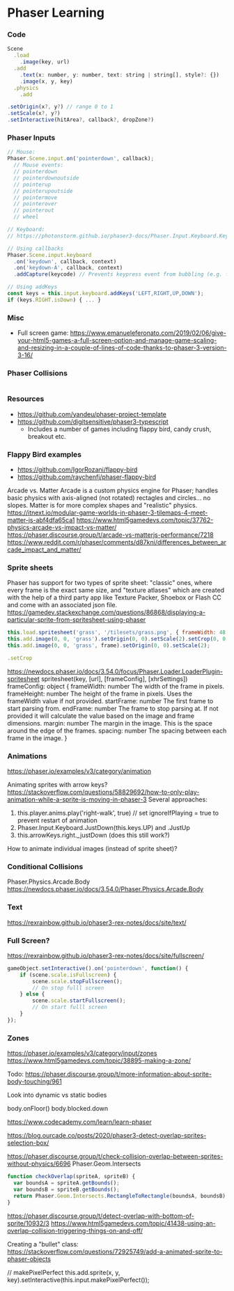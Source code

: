 # Phaser Learning

### Code

```js
Scene
  .load
    .image(key, url)
  .add
    .text(x: number, y: number, text: string | string[], style?: {})
    .image(x, y, key)
  .physics
    .add

.setOrigin(x?, y?) // range 0 to 1
.setScale(x?, y?)
.setInteractive(hitArea?, callback?, dropZone?)
```


### Phaser Inputs
```js
// Mouse:
Phaser.Scene.input.on('pointerdown', callback);
  // Mouse events:
  // pointerdown
  // pointerdownoutside
  // pointerup
  // pointerupoutside
  // pointermove
  // pointerover
  // pointerout
  // wheel

// Keyboard:
// https://photonstorm.github.io/phaser3-docs/Phaser.Input.Keyboard.KeyboardPlugin.html 

// Using callbacks
Phaser.Scene.input.keyboard
  .on('keydown', callback, context)
  .on('keydown-A', callback, context)
  .addCapture(keycode) // Prevents keypress event from bubbling (e.g. for space or arrow keys)

// Using addKeys
const keys = this.input.keyboard.addKeys('LEFT,RIGHT,UP,DOWN');
if (keys.RIGHT.isDown) { ... }
```

### Misc
- Full screen game: https://www.emanueleferonato.com/2019/02/06/give-your-html5-games-a-full-screen-option-and-manage-game-scaling-and-resizing-in-a-couple-of-lines-of-code-thanks-to-phaser-3-version-3-16/


### Phaser Collisions
```js

```

### Resources
- https://github.com/yandeu/phaser-project-template
- https://github.com/digitsensitive/phaser3-typescript
  - Includes a number of games including flappy bird, candy crush, breakout etc.

### Flappy Bird examples
- https://github.com/IgorRozani/flappy-bird
- https://github.com/raychenfj/phaser-flappy-bird


Arcade vs. Matter
Arcade is a custom physics engine for Phaser; handles basic physics with axis-aligned (not rotated) rectagles and circles... no slopes. Matter is for more complex shapes and "realistic" physics.
https://itnext.io/modular-game-worlds-in-phaser-3-tilemaps-4-meet-matter-js-abf4dfa65ca1
https://www.html5gamedevs.com/topic/37762-physics-arcade-vs-impact-vs-matter/
https://phaser.discourse.group/t/arcade-vs-matterjs-performance/7218
https://www.reddit.com/r/phaser/comments/d87kni/differences_between_arcade_impact_and_matter/



### Sprite sheets
Phaser has support for two types of sprite sheet: "classic" ones, where every frame is the exact same size, and "texture atlases" which are created with the help of a third party app like Texture Packer, Shoebox or Flash CC and come with an associated json file.
https://gamedev.stackexchange.com/questions/86868/displaying-a-particular-sprite-from-spritesheet-using-phaser

```js
this.load.spritesheet('grass', '/tilesets/grass.png', { frameWidth: 48, frameHeight: 48 });
this.add.image(0, 0, 'grass').setOrigin(0, 0).setScale(2).setCrop(0, 0, 50, 50);
this.add.image(0, 0, 'grass', frame).setOrigin(0, 0).setScale(2);

.setCrop
```

https://newdocs.phaser.io/docs/3.54.0/focus/Phaser.Loader.LoaderPlugin-spritesheet
spritesheet(key, [url], [frameConfig], [xhrSettings])
frameConfig: object {
    frameWidth: number		        The width of the frame in pixels.
    frameHeight: number	<optional>	The height of the frame in pixels. Uses the frameWidth value if not provided.
    startFrame: number	<optional>	The first frame to start parsing from.
    endFrame: number	<optional>	The frame to stop parsing at. If not provided it will calculate the value based on the image and frame dimensions.
    margin: number	    <optional>	The margin in the image. This is the space around the edge of the frames.
    spacing: number	    <optional>	The spacing between each frame in the image.
}


### Animations
https://phaser.io/examples/v3/category/animation

Animating sprites with arrow keys?
https://stackoverflow.com/questions/58829692/how-to-only-play-animation-while-a-sprite-is-moving-in-phaser-3
Several approaches:
1. this.player.anims.play('right-walk', true) // set ignoreIfPlaying = true to prevent restart of animation
2. Phaser.Input.Keyboard.JustDown(this.keys.UP) and .JustUp
3. this.arrowKeys.right._justDown (does this still work?)

How to animate individual images (instead of sprite sheet)?


### Conditional Collisions
Phaser.Physics.Arcade.Body
https://newdocs.phaser.io/docs/3.54.0/Phaser.Physics.Arcade.Body



### Text
https://rexrainbow.github.io/phaser3-rex-notes/docs/site/text/


### Full Screen?
https://rexrainbow.github.io/phaser3-rex-notes/docs/site/fullscreen/
```js
gameObject.setInteractive().on('pointerdown', function() {
    if (scene.scale.isFullscreen) {
        scene.scale.stopFullscreen();
        // On stop fulll screen
    } else {
        scene.scale.startFullscreen();
        // On start fulll screen
    }
});
```

### Zones
https://phaser.io/examples/v3/category/input/zones
https://www.html5gamedevs.com/topic/38895-making-a-zone/


Todo:
https://phaser.discourse.group/t/more-information-about-sprite-body-touching/961

Look into dynamic vs static bodies

body.onFloor()
body.blocked.down

https://www.codecademy.com/learn/learn-phaser

https://blog.ourcade.co/posts/2020/phaser3-detect-overlap-sprites-selection-box/

https://phaser.discourse.group/t/check-collision-overlap-between-sprites-without-physics/6696
Phaser.Geom.Intersects
```js
function checkOverlap(spriteA, spriteB) {
  var boundsA = spriteA.getBounds();
  var boundsB = spriteB.getBounds();
  return Phaser.Geom.Intersects.RectangleToRectangle(boundsA, boundsB);
}
```

https://phaser.discourse.group/t/detect-overlap-with-bottom-of-sprite/10932/3
https://www.html5gamedevs.com/topic/41438-using-an-overlap-collision-triggering-things-on-and-off/


Creating a "bullet" class: https://stackoverflow.com/questions/72925749/add-a-animated-sprite-to-phaser-objects


// makePixelPerfect
this.add.sprite(x, y, key).setInteractive(this.input.makePixelPerfect());